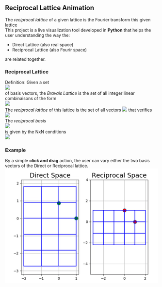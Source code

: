 ## Reciprocal Lattice Animation

The *reciprocal lattice* of a given lattice is the Fourier transform this given lattice<br>
This project is a live visualization tool developed in **Python** that helps the user understanding the way the:
<ul>
  <li> Direct Lattice (also real space) </li>
  <li> Reciprocal Lattice (also Fourir space) </li>
</ul>
are related together.

### Reciprocal Lattice
Definition:
Given a set <br>
<img src="https://render.githubusercontent.com/render/math?math=\{\bf{r}_j\} \, j=1..N">
<br>
of basis vectors,
the *Bravais Lattice* is the set of all integer linear combinaisons of the form
<br>
<img src="https://render.githubusercontent.com/render/math?math=\{\bf{R}_j=n_1 \bf{r}_1 + n_2 \bf{r}_2 + \ldots \quad  \forall n_1,n_2 \in \mathbb{Z} \}">
<br>
The *reciprocal lattice* of this lattice is the set of all vectors <img src="https://render.githubusercontent.com/render/math?math=\bf{K}"> that verifies <br>
<img src="https://render.githubusercontent.com/render/math?math=e^{i\bf{K}\cdot\bf{R}}=1 \quad \forall \bf{R} \in \textrm{Real Space}">
<br>
The *reciprocal basis* <br>
<img src="https://render.githubusercontent.com/render/math?math=\{\bf{g}_i\} \quad i=1..N">
<br>
is given by the NxN conditions <br>
<img src="https://render.githubusercontent.com/render/math?math=\bf{g}_i\cdot \bf{r}_j =\delta_{ij}">

### Example

By a simple **click and drag** action, the user can vary either the two basis vectors of the Direct or Reciprocal lattice.
![example](animeLattice.gif )



